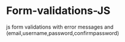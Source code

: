 # Form-validations-JS
js form validations with error messages and (email,username,password,confirmpassword)
